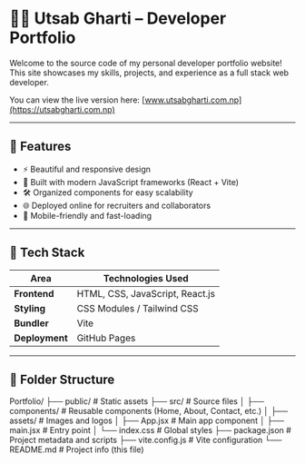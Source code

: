 # 🧑‍💻 Utsab Gharti – Developer Portfolio

Welcome to the source code of my personal developer portfolio website!  
This site showcases my skills, projects, and experience as a full stack web developer.

You can view the live version here: [www.utsabgharti.com.np](https://utsabgharti.com.np)

---

## 📌 Features

- ⚡ Beautiful and responsive design
- 🧩 Built with modern JavaScript frameworks (React + Vite)
- 🛠️ Organized components for easy scalability
- 🌐 Deployed online for recruiters and collaborators
- 📱 Mobile-friendly and fast-loading

---

## 🚀 Tech Stack

| Area        | Technologies Used                      |
|-------------|----------------------------------------|
| **Frontend**| HTML, CSS, JavaScript, React.js        |
| **Styling** | CSS Modules / Tailwind CSS   |
| **Bundler** | Vite                                    |
| **Deployment** | GitHub Pages     |

---

## 📂 Folder Structure

Portfolio/
├── public/ # Static assets
├── src/ # Source files
│ ├── components/ # Reusable components (Home, About, Contact, etc.)
│ ├── assets/ # Images and logos
│ ├── App.jsx # Main app component
│ ├── main.jsx # Entry point
│ └── index.css # Global styles
├── package.json # Project metadata and scripts
├── vite.config.js # Vite configuration
└── README.md # Project info (this file)
